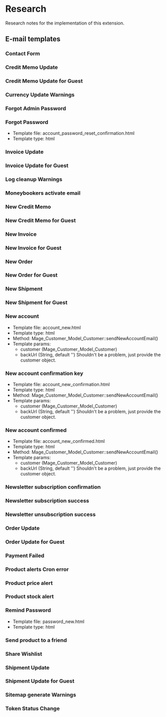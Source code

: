 # Research

Research notes for the implementation of this extension.

## E-mail templates

### Contact Form


### Credit Memo Update


### Credit Memo Update for Guest


### Currency Update Warnings


### Forgot Admin Password


### Forgot Password
* Template file: account_password_reset_confirmation.html
* Template type: html

### Invoice Update


### Invoice Update for Guest


### Log cleanup Warnings


### Moneybookers activate email


### New Credit Memo


### New Credit Memo for Guest


### New Invoice


### New Invoice for Guest


### New Order


### New Order for Guest


### New Shipment


### New Shipment for Guest


### New account
* Template file: account_new.html
* Template type: html
* Method: Mage_Customer_Model_Customer::sendNewAccountEmail()
* Template params:
  - customer (Mage_Customer_Model_Customer)
  - backUrl (String, default '')
Shouldn't be a problem, just provide the customer object.  

### New account confirmation key
* Template file: account_new_confirmation.html
* Template type: html
* Method: Mage_Customer_Model_Customer::sendNewAccountEmail()
* Template params:
  - customer (Mage_Customer_Model_Customer)
  - backUrl (String, default '')
Shouldn't be a problem, just provide the customer object.  

### New account confirmed
* Template file: account_new_confirmed.html
* Template type: html
* Method: Mage_Customer_Model_Customer::sendNewAccountEmail()
* Template params:
  - customer (Mage_Customer_Model_Customer)
  - backUrl (String, default '')
Shouldn't be a problem, just provide the customer object.  

### Newsletter subscription confirmation


### Newsletter subscription success


### Newsletter unsubscription success


### Order Update


### Order Update for Guest


### Payment Failed


### Product alerts Cron error


### Product price alert


### Product stock alert


### Remind Password
* Template file: password_new.html
* Template type: html

### Send product to a friend


### Share Wishlist


### Shipment Update


### Shipment Update for Guest


### Sitemap generate Warnings


### Token Status Change

